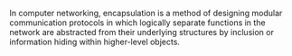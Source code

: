 
In computer networking, encapsulation is a method of designing modular communication protocols in which logically separate functions in the network are abstracted from their underlying structures by inclusion or information hiding within higher-level objects.